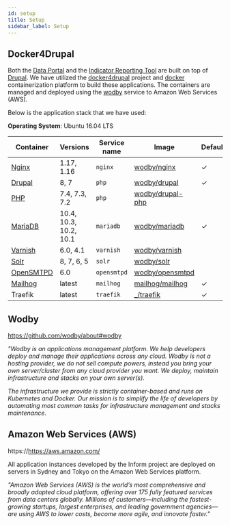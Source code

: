 ```yaml
---
id: setup
title: Setup
sidebar_label: Setup
---
```


## Docker4Drupal

Both the [Data Portal](/docs/inform/tools#data-portals) and the [Indicator Reporting Tool](/docs/inform/tools#the-indicator-reporting-tool) are built on top of [Drupal](https://www.drupal.org). We have utilized the [docker4drupal](https://github.com/wodby/docker4drupal) project and [docker](https://www.docker.com) containerization platform to build these applications. The containers are managed and deployed using the [wodby](https://www.wodby.com) service to Amazon Web Services (AWS).

Below is the application stack that we have used:

**Operating System**: Ubuntu 16.04 LTS

| Container   | Versions               | Service name | Image              | Default |
| ----------- | ---------------------- | ------------ | ------------------ | ------- |
| [Nginx]     | 1.17, 1.16             | `nginx`      | [wodby/nginx]      | ✓       |
| [Drupal]    | 8, 7                   | `php`        | [wodby/drupal]     | ✓       |
| [PHP]       | 7.4, 7.3, 7.2          | `php`        | [wodby/drupal-php] |         |
| [MariaDB]   | 10.4, 10.3, 10.2, 10.1 | `mariadb`    | [wodby/mariadb]    | ✓       |
| [Varnish]   | 6.0, 4.1               | `varnish`    | [wodby/varnish]    |         |
| [Solr]      | 8, 7, 6, 5             | `solr`       | [wodby/solr]       |         |
| [OpenSMTPD] | 6.0                    | `opensmtpd`  | [wodby/opensmtpd]  |         |
| [Mailhog]   | latest                 | `mailhog`    | [mailhog/mailhog]  | ✓       |
| Traefik     | latest                 | `traefik`    | [_/traefik]        | ✓       |

[drupal]: https://wodby.com/docs/stacks/drupal/containers#php
[mailhog]: https://wodby.com/docs/stacks/drupal/containers#mailhog
[mariadb]: https://wodby.com/docs/stacks/drupal/containers#mariadb
[memcached]: https://wodby.com/docs/stacks/drupal/containers#memcached
[nginx]: https://wodby.com/docs/stacks/drupal/containers#nginx
[node.js]: https://wodby.com/docs/stacks/drupal/containers#nodejs
[opensmtpd]: https://wodby.com/docs/stacks/drupal/containers#opensmtpd
[php]: https://wodby.com/docs/stacks/drupal/containers#php
[solr]: https://wodby.com/docs/stacks/drupal/containers#solr
[varnish]: https://wodby.com/docs/stacks/drupal/containers#varnish
[_/traefik]: https://hub.docker.com/_/traefik
[mailhog/mailhog]: https://hub.docker.com/r/mailhog/mailhog
[wodby/drupal-php]: https://github.com/wodby/drupal-php
[wodby/drupal]: https://github.com/wodby/drupal
[wodby/nginx]: https://github.com/wodby/nginx
[wodby/node]: https://github.com/wodby/node
[wodby/opensmtpd]: https://github.com/wodby/opensmtpd
[wodby/solr]: https://github.com/wodby/solr
[wodby/varnish]: https://github.com/wodby/varnish
[wodby/mariadb]: https://github.com/wodby/mariadb

## Wodby

https://github.com/wodby/about#wodby

_"Wodby is an applications management platform. We help developers deploy and manage their applications across any cloud. Wodby is not a hosting provider, we do not sell compute powers, instead you bring your own server/cluster from any cloud provider you want. We deploy, maintain infrastructure and stacks on your own server(s)._

_The infrastructure we provide is strictly container-based and runs on Kubernetes and Docker. Our mission is to simplify the life of developers by automating most common tasks for infrastructure management and stacks maintenance._

## Amazon Web Services (AWS)

https://https://aws.amazon.com/

All application instances developed by the Inform project are deployed on servers in Sydney and Tokyo on the Amazon Web Services platform.

_"Amazon Web Services (AWS) is the world’s most comprehensive and broadly adopted cloud platform, offering over 175 fully featured services from data centers globally. Millions of customers—including the fastest-growing startups, largest enterprises, and leading government agencies—are using AWS to lower costs, become more agile, and innovate faster."_
